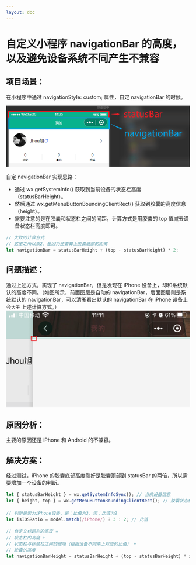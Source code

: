 ```yaml
---
layout: doc
---
```


# 自定义小程序 navigationBar 的高度，以及避免设备系统不同产生不兼容

## 项目场景：

在小程序中通过 navigationStyle: custom; 属性，自定 navigationBar 的时候。

![在这里插入图片描述](/images/blog/program/20210414112718906.png)

自定 navigationBar 实现思路：

- 通过 wx.getSystemInfo() 获取到当前设备的状态栏高度（statusBarHeight）。
- 然后通过 wx.getMenuButtonBoundingClientRect() 获取到胶囊的高度信息（height）。
- 需要注意的是在胶囊和状态栏之间的间距，计算方式是用胶囊的 top 值减去设备状态栏高度即可。

```js
// 大致的计算方式
// 这里之所以乘2，是因为还要算上胶囊底部的距离
let navigationBar = statusBarHeight + (top - statusBarHeight) * 2;
```

## 问题描述：

通过上述方式，实现了 navigationBar，但是发现在 iPhone 设备上，却和系统默认的高度不同。（如图所示，前面图层是自动的 navigationBar，后面图层则是系统默认的 navigationBar，可以清晰看出默认的 navigationBar 在 iPhone 设备上会`大于` 上述计算方式。）
![在这里插入图片描述](/images/blog/program/20210414113812989.png)

## 原因分析：

主要的原因还是 iPhone 和 Android 的不兼容。

## 解决方案：

经过测试，iPhone 的胶囊底部高度刚好是胶囊顶部到 statusBar 的两倍，所以需要增加一个设备的判断。

```js
let { statusBarHeight } = wx.getSystemInfoSync(); // 当前设备信息
let { height, top } = wx.getMenuButtonBoundingClientRect(); // 胶囊状态信息

// 判断是否为iPhone设备，是：比值为3，否：比值为2
let isIOSRatio = model.match(/iPhone/) ? 3 : 2; // 比值

// 自定义标题栏的高度 =
// 状态栏的高度 +
// 状态栏与标题栏之间的缝隙（根据设备不同乘上对应的比值） +
// 胶囊的高度
let navigationBarHeight = statusBarHeight + (top - statusBarHeight) * isIOSRatio + height);
```
